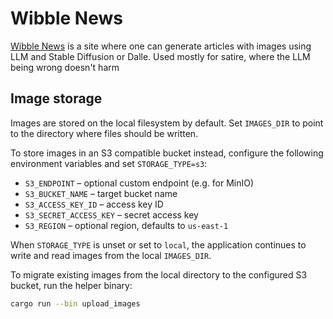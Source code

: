 # Wibble News

[Wibble News](https://wibble.news) is a site where one can generate articles with images using LLM and Stable Diffusion or Dalle. Used mostly for satire, where the LLM being wrong doesn't harm

## Image storage

Images are stored on the local filesystem by default. Set `IMAGES_DIR` to
point to the directory where files should be written.

To store images in an S3 compatible bucket instead, configure the following
environment variables and set `STORAGE_TYPE=s3`:

- `S3_ENDPOINT` – optional custom endpoint (e.g. for MinIO)
- `S3_BUCKET_NAME` – target bucket name
- `S3_ACCESS_KEY_ID` – access key ID
- `S3_SECRET_ACCESS_KEY` – secret access key
- `S3_REGION` – optional region, defaults to `us-east-1`

When `STORAGE_TYPE` is unset or set to `local`, the application continues to
write and read images from the local `IMAGES_DIR`.

To migrate existing images from the local directory to the configured S3
bucket, run the helper binary:

```bash
cargo run --bin upload_images
```
